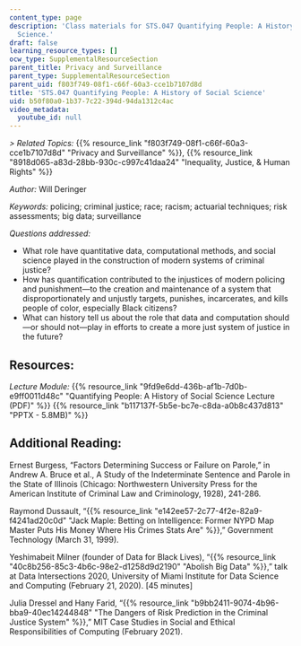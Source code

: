 ```yaml
---
content_type: page
description: 'Class materials for STS.047 Quantifying People: A History of Social
  Science.'
draft: false
learning_resource_types: []
ocw_type: SupplementalResourceSection
parent_title: Privacy and Surveillance
parent_type: SupplementalResourceSection
parent_uid: f803f749-08f1-c66f-60a3-cce1b7107d8d
title: 'STS.047 Quantifying People: A History of Social Science'
uid: b50f80a0-1b37-7c22-394d-94da1312c4ac
video_metadata:
  youtube_id: null
---
```

*\> Related Topics:* {{% resource_link "f803f749-08f1-c66f-60a3-cce1b7107d8d" "Privacy and Surveillance" %}}, {{% resource_link "8918d065-a83d-28bb-930c-c997c41daa24" "Inequality, Justice, & Human Rights" %}}

*Author:* Will Deringer

*Keywords:* ​​policing; criminal justice; race; racism; actuarial techniques; risk assessments; big data; surveillance

*Questions addressed:*

- What role have quantitative data, computational methods, and social science played in the construction of modern systems of criminal justice?
- How has quantification contributed to the injustices of modern policing and punishment—to the creation and maintenance of a system that disproportionately and unjustly targets, punishes, incarcerates, and kills people of color, especially Black citizens?
- What can history tell us about the role that data and computation should—or should not—play in efforts to create a more just system of justice in the future?

## Resources:

*Lecture Module:* {{% resource_link "9fd9e6dd-436b-af1b-7d0b-e9ff0011d48c" "Quantifying People: A History of Social Science Lecture (PDF)" %}} {{% resource_link "b117137f-5b5e-bc7e-c8da-a0b8c437d813" "PPTX - 5.8MB)" %}}

## Additional Reading: 

Ernest Burgess, “Factors Determining Success or Failure on Parole,” in Andrew A. Bruce et al., A Study of the Indeterminate Sentence and Parole in the State of Illinois (Chicago: Northwestern University Press for the American Institute of Criminal Law and Criminology, 1928), 241-286.

Raymond Dussault, “{{% resource_link "e142ee57-2c77-4f2e-82a9-f4241ad20c0d" "Jack Maple: Betting on Intelligence: Former NYPD Map Master Puts His Money Where His Crimes Stats Are" %}},” Government Technology (March 31, 1999).

Yeshimabeit Milner (founder of Data for Black Lives), “{{% resource_link "40c8b256-85c3-4b6c-98e2-d1258d9d2190" "Abolish Big Data" %}},” talk at Data Intersections 2020, University of Miami Institute for Data Science and Computing (February 21, 2020). \[45 minutes\]

Julia Dressel and Hany Farid, “{{% resource_link "b9bb2411-9074-4b96-bba9-40ec14244848" "The Dangers of Risk Prediction in the Criminal Justice System" %}},” MIT Case Studies in Social and Ethical Responsibilities of Computing (February 2021).